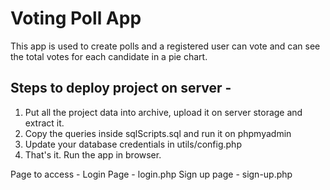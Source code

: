 # Voting Poll App

This app is used to create polls and a registered user can vote and can see the total votes for each candidate in a pie chart.

## Steps to deploy project on server -

1. Put all the project data into archive, upload it on server storage and extract it.
2. Copy the queries inside sqlScripts.sql and run it on phpmyadmin
3. Update your database credentials in utils/config.php
4. That's it. Run the app in browser.

Page to access -
Login Page - login.php
Sign up page - sign-up.php
